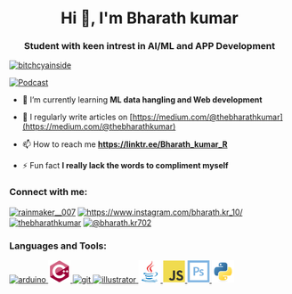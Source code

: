 <h1 align="center">Hi 👋, I'm Bharath kumar</h1>
<h3 align="center">Student with keen intrest in AI/ML and APP Development</h3>

<p align="left"> <a href="https://twitter.com/bitchcyainside" target="blank"><img src="https://img.shields.io/twitter/follow/bitchcyainside?logo=twitter&style=for-the-badge" alt="bitchcyainside" /></a> </p>
<p align="left"> <a href="https://open.spotify.com/show/4PDEqJu1u06pqcvBFF4BRA" target="blank"><img src="https://www.freepnglogos.com/images/spotify-logo-png-7078.html" alt="Podcast" /></a> </p>

- 🌱 I’m currently learning **ML data hangling and Web development**

- 📝 I regularly write articles on [https://medium.com/@thebharathkumar](https://medium.com/@thebharathkumar)

- 📫 How to reach me **https://linktr.ee/Bharath_kumar_R**

- ⚡ Fun fact **I really lack the words to compliment myself**

<h3 align="left">Connect with me:</h3>
<p align="left">
<a href="https://twitter.com/rainmaker__007" target="blank"><img align="center" src="https://raw.githubusercontent.com/rahuldkjain/github-profile-readme-generator/master/src/images/icons/Social/twitter.svg" alt="rainmaker__007" height="30" width="40" /></a>
  <a href="https://instagram.com/https://www.instagram.com/bharath.kr_10/" target="blank"><img align="center" src="https://raw.githubusercontent.com/rahuldkjain/github-profile-readme-generator/master/src/images/icons/Social/instagram.svg" alt="https://www.instagram.com/bharath.kr_10/" height="30" width="40" /></a>
<a href="https://linkedin.com/in/thebharathkumar" target="blank"><img align="center" src="https://raw.githubusercontent.com/rahuldkjain/github-profile-readme-generator/master/src/images/icons/Social/linked-in-alt.svg" alt="thebharathkumar" height="30" width="40" /></a>
<a href="https://medium.com/@thebharathkumar" target="blank"><img align="center" src="https://raw.githubusercontent.com/rahuldkjain/github-profile-readme-generator/master/src/images/icons/Social/medium.svg" alt="@bharath.kr702" height="30" width="40" /></a>
</p>

<h3 align="left">Languages and Tools:</h3>
<p align="left"> <a href="https://www.arduino.cc/" target="_blank"> <img src="https://cdn.worldvectorlogo.com/logos/arduino-1.svg" alt="arduino" width="40" height="40"/> </a> <a href="https://www.w3schools.com/cpp/" target="_blank"> <img src="https://raw.githubusercontent.com/devicons/devicon/master/icons/cplusplus/cplusplus-original.svg" alt="cplusplus" width="40" height="40"/> </a> <a href="https://git-scm.com/" target="_blank"> <img src="https://www.vectorlogo.zone/logos/git-scm/git-scm-icon.svg" alt="git" width="40" height="40"/> </a> <a href="https://www.adobe.com/in/products/illustrator.html" target="_blank"> <img src="https://www.vectorlogo.zone/logos/adobe_illustrator/adobe_illustrator-icon.svg" alt="illustrator" width="40" height="40"/> </a> <a href="https://www.java.com" target="_blank"> <img src="https://raw.githubusercontent.com/devicons/devicon/master/icons/java/java-original.svg" alt="java" width="40" height="40"/> </a> <a href="https://developer.mozilla.org/en-US/docs/Web/JavaScript" target="_blank"> <img src="https://raw.githubusercontent.com/devicons/devicon/master/icons/javascript/javascript-original.svg" alt="javascript" width="40" height="40"/> </a> <a href="https://www.photoshop.com/en" target="_blank"> <img src="https://raw.githubusercontent.com/devicons/devicon/master/icons/photoshop/photoshop-line.svg" alt="photoshop" width="40" height="40"/> </a> <a href="https://www.python.org" target="_blank"> <img src="https://raw.githubusercontent.com/devicons/devicon/master/icons/python/python-original.svg" alt="python" width="40" height="40"/> </a> </p>





